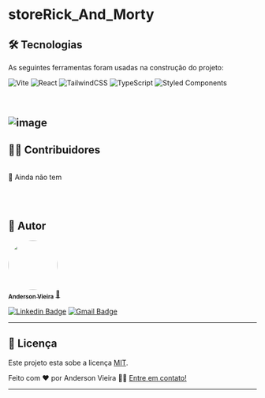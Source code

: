 # storeRick_And_Morty

## 🛠 Tecnologias

As seguintes ferramentas foram usadas na construção do projeto:

![Vite](https://img.shields.io/badge/vite-%23646CFF.svg?style=for-the-badge&logo=vite&logoColor=white)
![React](https://img.shields.io/badge/react-%2320232a.svg?style=for-the-badge&logo=react&logoColor=%2361DAFB)
![TailwindCSS](https://img.shields.io/badge/tailwindcss-%2338B2AC.svg?style=for-the-badge&logo=tailwind-css&logoColor=white)
![TypeScript](https://img.shields.io/badge/typescript-%23007ACC.svg?style=for-the-badge&logo=typescript&logoColor=white)
![Styled Components](https://img.shields.io/badge/styled--components-DB7093?style=for-the-badge&logo=styled-components&logoColor=white)

<br />

![image](https://user-images.githubusercontent.com/6932511/181805434-0da0d087-f9ba-42ef-91b0-d57a00ef7476.png)
---

## 👨‍💻 Contribuidores
 <br />
💜 Ainda não tem 

 <br /> <br />


## 🦸 Autor

<a href="https://triiplo.com">
 <img style="border-radius: 50%;" src="https://avatars.githubusercontent.com/u/6932511?v=4" width="100px;" alt=""/>
 <br />
 <sub><b>Anderson Vieira</b></sub></a> <a href="#" title="Triplo">🚀</a>
 <br />

[![Linkedin Badge](https://img.shields.io/badge/-Anderson-blue?style=flat-square&logo=Linkedin&logoColor=white&link=https://www.linkedin.com/in/tgmarinho/)](https://www.linkedin.com/in/dersoan/) 
[![Gmail Badge](https://img.shields.io/badge/-factun@gmail.com-c14438?style=flat-square&logo=Gmail&logoColor=white&link=mailto:factun@gmail.com)](mailto:factun@gmail.com)

---

## 📝 Licença

Este projeto esta sobe a licença [MIT](./LICENSE).

Feito com ❤️ por Anderson Vieira 👋🏽 [Entre em contato!](https://www.linkedin.com/in/dersoan/)

---

